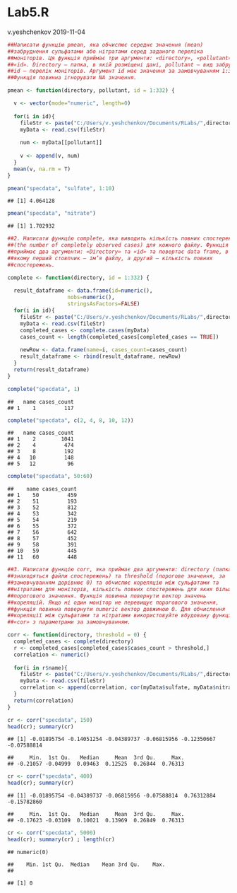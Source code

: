 Lab5.R
================
v.yeshchenkov
2019-11-04

``` r
##Написати функцію pmean, яка обчислює середнє значення (mean)
##забруднення сульфатами або нітратами серед заданого переліка
##моніторів. Ця функція приймає три аргументи: «directory», «pollutant»,
##«id». Directory – папка, в якій розміщені дані, pollutant – вид забруднення,
##id – перелік моніторів. Аргумент id має значення за замовчуванням 1:332.
##Функція повинна ігнорувати NA значення.

pmean <- function(directory, pollutant, id = 1:332) {

  v <- vector(mode="numeric", length=0)
  
  for(i in id){
    fileStr <- paste("C:/Users/v.yeshchenkov/Documents/RLabs/",directory, "/",sprintf("%03d", as.numeric(i)), ".csv", sep = "")
    myData <- read.csv(fileStr)
    
    num <- myData[[pollutant]]
    
    v <- append(v, num)
  }
  mean(v, na.rm = T)
}

pmean("specdata", "sulfate", 1:10)
```

    ## [1] 4.064128

``` r
pmean("specdata", "nitrate")
```

    ## [1] 1.702932

``` r
##2. Написати функцію complete, яка виводить кількість повних спостережень
##(the number of completely observed cases) для кожного файлу. Функція
##приймає два аргументи: «Directory» та «id» та повертає data frame, в
##якому перший стовпчик – ім’я файлу, а другий – кількість повних
##спостережень.

complete <- function(directory, id = 1:332) {
  
  result_dataframe <- data.frame(id=numeric(),
                   nobs=numeric(),
                   stringsAsFactors=FALSE) 
  for(i in id){
    fileStr <- paste("C:/Users/v.yeshchenkov/Documents/RLabs/",directory, "/",sprintf("%03d", as.numeric(i)), ".csv", sep = "")
    myData <- read.csv(fileStr)
    completed_cases <- complete.cases(myData)
    cases_count <- length(completed_cases[completed_cases == TRUE])
    
    newRow <- data.frame(name=i, cases_count=cases_count)
    result_dataframe <- rbind(result_dataframe, newRow)
  }
  return(result_dataframe)
}

complete("specdata", 1)
```

    ##   name cases_count
    ## 1    1         117

``` r
complete("specdata", c(2, 4, 8, 10, 12))
```

    ##   name cases_count
    ## 1    2        1041
    ## 2    4         474
    ## 3    8         192
    ## 4   10         148
    ## 5   12          96

``` r
complete("specdata", 50:60)
```

    ##    name cases_count
    ## 1    50         459
    ## 2    51         193
    ## 3    52         812
    ## 4    53         342
    ## 5    54         219
    ## 6    55         372
    ## 7    56         642
    ## 8    57         452
    ## 9    58         391
    ## 10   59         445
    ## 11   60         448

``` r
##3. Написати функцію corr, яка приймає два аргументи: directory (папка, де
##знаходяться файли спостережень) та threshold (порогове значення, за
##замовчуванням дорівнює 0) та обчислює кореляцію між сульфатами та
##нітратами для моніторів, кількість повних спостережень для яких більше
##порогового значення. Функція повинна повернути вектор значень
##кореляцій. Якщо ні один монітор не перевищує порогового значення,
##функція повинна повернути numeric вектор довжиною 0. Для обчислення
##кореляції між сульфатами та нітратами використовуйте вбудовану функцію 
##«cor» з параметрами за замовчуванням.

corr <- function(directory, threshold = 0) {
  completed_cases <- complete(directory)
  r <- completed_cases[completed_cases$cases_count > threshold,]
  correlation <- numeric()
  
  for(i in r$name){
    fileStr <- paste("C:/Users/v.yeshchenkov/Documents/RLabs/",directory, "/",sprintf("%03d", as.numeric(i)), ".csv", sep = "")
    myData <- read.csv(fileStr)
    correlation <- append(correlation, cor(myData$sulfate, myData$nitrate, use="na.or.complete"))
  }
  return(correlation)
}

cr <- corr("specdata", 150)
head(cr); summary(cr)
```

    ## [1] -0.01895754 -0.14051254 -0.04389737 -0.06815956 -0.12350667 -0.07588814

    ##     Min.  1st Qu.   Median     Mean  3rd Qu.     Max. 
    ## -0.21057 -0.04999  0.09463  0.12525  0.26844  0.76313

``` r
cr <- corr("specdata", 400)
head(cr); summary(cr)
```

    ## [1] -0.01895754 -0.04389737 -0.06815956 -0.07588814  0.76312884 -0.15782860

    ##     Min.  1st Qu.   Median     Mean  3rd Qu.     Max. 
    ## -0.17623 -0.03109  0.10021  0.13969  0.26849  0.76313

``` r
cr <- corr("specdata", 5000)
head(cr); summary(cr) ; length(cr)
```

    ## numeric(0)

    ##    Min. 1st Qu.  Median    Mean 3rd Qu.    Max. 
    ## 

    ## [1] 0
